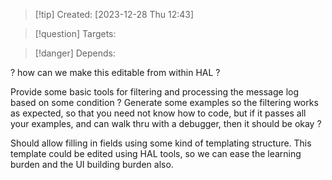
>[!tip] Created: [2023-12-28 Thu 12:43]

>[!question] Targets: 

>[!danger] Depends: 

? how can we make this editable from within HAL ?

Provide some basic tools for filtering and processing the message log based on some condition ?
Generate some examples so the filtering works as expected, so that you need not know how to code, but if it passes all your examples, and can walk thru with a debugger, then it should be okay ?

Should allow filling in fields using some kind of templating structure.  This template could be edited using HAL tools, so we can ease the learning burden and the UI building burden also.